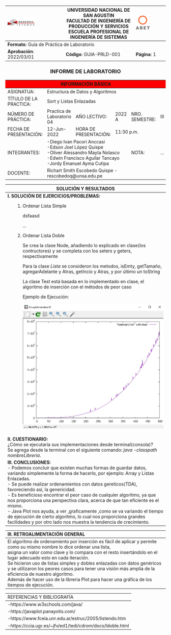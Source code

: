 <div align="center">
<table>
    <theader>
        <tr>
            <td><img src="https://github.com/rescobedoq/pw2/blob/main/epis.png?raw=true" alt="EPIS" style="width:50%; height:auto"/></td>
            <th>
                <span style="font-weight:bold;">UNIVERSIDAD NACIONAL DE SAN AGUSTIN</span><br />
                <span style="font-weight:bold;">FACULTAD DE INGENIERÍA DE PRODUCCIÓN Y SERVICIOS</span><br />
                <span style="font-weight:bold;">ESCUELA PROFESIONAL DE INGENIERÍA DE SISTEMAS</span>
            </th>
            <td><img src="https://github.com/rescobedoq/pw2/blob/main/abet.png?raw=true" alt="ABET" style="width:50%; height:auto"/></td>
        </tr>
    </theader>
    <tbody>
        <tr><td colspan="3"><span style="font-weight:bold;">Formato</span>: Guía de Práctica de Laboratorio</td></tr>
        <tr><td><span style="font-weight:bold;">Aprobación</span>:  2022/03/01</td><td><span style="font-weight:bold;">Código</span>: GUIA-PRLD-001</td><td><span style="font-weight:bold;">Página</span>: 1</td></tr>
    </tbody>
</table>
</div>
<div align="center">
 <h3>INFORME DE LABORATORIO</h3>
</div>
<table>
 <theader>
  <tr><th colspan="6" bgcolor="red">INFORMACIÓN BÁSICA</th></tr>
 </theader>
 <tbody>
  <tr><td>ASIGNATUA:</td><td colspan="5">Estructura de Datos y Algoritmos</td></tr>
  <tr><td>TÍTULO DE LA PRACTICA:</td><td colspan="4">Sort y Listas Enlazadas<td></tr>
  <tr><td>NÚMERO DE PRÁCTICA:</td><td>Practica de Laboratorio 04</td><td>AÑO LECTIVO:</td><td>2022 A</td><td>NRO. SEMESTRE:</td><td>III</td></tr>
  <tr><td>FECHA DE PRESENTACIÓN:</td><td>12-Jun-2022</td><td>HORA DE PRESENTACIÓN:</td><td colspan="3">11:30 p.m.</td></tr>
  <tr><td>INTEGRANTES:</td><td colspan="3">-Diego Ivan Pacori Anccasi<br>-Edson Joel López Quispe<br>-Oliver Alessandro Mayta Nolasco<br>-Edwin Francisco Aguilar Tancayo<br>-Jordy Emanuel Ayma Cutipa</td><td>NOTA:</td><td>...</td></tr>
  <tr><td>DOCENTE:</td><td colspan="5">Richart Smith Escobedo Quispe - rescobedoq@unsa.edu.pe</td></tr>
 </tbody>
</table>
<table>
 <theader>
  <tr><th>SOLUCIÓN Y RESULTADOS</th></tr>
 </theader>
 <tbody>
  <tr><td><strong>I. SOLUCIÓN DE EJERCICIOS/PROBLEMAS:</strong><br>
  <ul>
    <ol>
        <li>Ordenar Lista Simple</li>
            <p>dsfaasd</p>
            <p>...</p>
        <li>Ordenar Lista Doble</li>
            <p>Se crea la clase Node, añadiendo lo explicado en clase(los contructores) y se completa con los seters y geters, respectivamente</p>
            <p>Para la clase <em>Lista</em> se consideron los metodos, isEmty, getTamaño, agregarAdelante y Atras, getIncio y Atras, y por último un toString</p>
            <p>La clase Test está basada en lo implementado en clase, el algoritmo de  inserción con el métodos de peor caso</p>
            <p>Ejemplo de Ejecución:</p>
            <img src="Imagenes/ejemplo.jpg">
    </ol>
  </ul>

  </td></tr>
  <tr><td><strong>II. CUESTIONARIO:</strong><br>¿Cómo se ejecutaría sus implementaciones desde terminal(consola)?
   <br>Se agrega desde la terminal con el siguiente comando: <em>java -classpath nombreLibreria</em>.<br>
  </td></tr>


  <tr><td><strong>III. CONCLUSIONES:</strong><br>- Podemos concluir que  existen muchas formas de guardar datos, variando simplemente la forma de hacerlo, por ejemplo: Array y Listas Enlazadas.<br>
  - Se puede realizar ordenamientos con datos gereticos(TDA), favoreciendo así, la genericidad.<br>
  - Es beneficioso encontrar el peor caso de cualquier algoritmo, ya que nos proporciona una perspectiva clara, acerca de que tan eficiente es el mismo.
  <br>- Java Plot nos ayuda, a ver ,graficamente ,como se va variando el tiempo de ejecución de cierto algoritmo, lo cual nos proporciona grandes facilidades y por otro lado nos muestra la tendencia de crecimiento.
  </td>
  </tr>
 </tbody>
</table>

<table>
 <theader>
  <tr><td><strong>III. RETROALIMENTACIÓN GENERAL</strong><br>
  </td><tr>
 </theader>
 <tbody>
  <tr><td>El algoritmo de ordenamiento por inserción es fácil de aplicar y permite como su mismo nombre lo dice ordenar una lista,<br>asigna un valor como clave y lo compara con el resto insertándolo en el lugar adecuado esto en cada iteración.<br>Se hicieron uso de listas simples y dobles enlazadas con datos genéricos<br>y se utilizaron los peores casos para tener una visión más amplia de la eficiencia de nuestro algoritmo.<br>Además de hacer uso de la libreria Plot para hacer una gráfica de los tiempos de ejecución.
  </td></tr>
 </tbody>
</table>


<table>
 <theader>
  <tr><td>REFERENCIAS Y BIBLIOGRAFÍA</td><tr>
 </theader>
 <tbody>
  <tr><td>-https://www.w3schools.com/java/</td></tr>
  <tr><td>-https://javaplot.panayotis.com/</td></tr>
  <tr><td>-https://www.fceia.unr.edu.ar/estruc/2005/listendo.htm</td></tr>
  <tr><td>-https://ccia.ugr.es/~jfv/ed1/tedi/cdrom/docs/ldoble.html</td></tr>
 </tbody>
</table>
